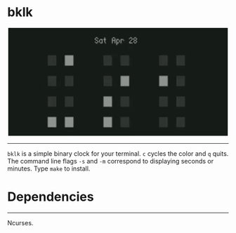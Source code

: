 # bklk

<p align="center">
<img src='demo.gif' width=500px>
</p>

---

`bklk` is a simple binary clock for your terminal. `c` cycles the
color and `q` quits. The command line flags `-s` and `-m` correspond
to displaying seconds or minutes. Type `make` to install. 

# Dependencies

---

Ncurses.

